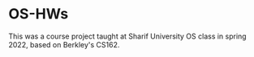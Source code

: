# OS-HWs
This was a course project taught at Sharif University OS class in spring 2022, based on Berkley's CS162.
